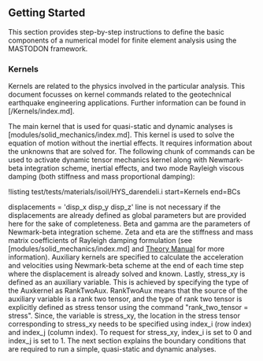 ## Getting Started

This section provides step-by-step instructions to define the basic components of a numerical
model for finite element analysis using the MASTODON framework.

### Kernels

Kernels are related to the physics involved in the particular analysis. This document focusses on
kernel commands related to the geotechnical earthquake engineering applications. Further information
can be found in [/Kernels/index.md].

The main kernel that is used for quasi-static and dynamic analyses is
[modules/solid_mechanics/index.md]. This kernel is used to solve the equation of motion without the
inertial effects. It requires information about the unknowns that are solved for. The following chunk
of commands can be used to activate dynamic tensor mechanics kernel along with Newmark-beta
integration scheme, inertial effects, and two mode Rayleigh viscous damping (both stiffness and mass
proportional damping):

!listing test/tests/materials/isoil/HYS_darendeli.i
         start=Kernels
         end=BCs

displacements = 'disp_x disp_y disp_z' line is not necessary if the displacements are already defined
as global parameters but are provided here for the sake of completeness. Beta and gamma are the
parameters of Newmark-beta integration scheme. Zeta and eta are the stiffness and mass matrix
coefficients of Rayleigh damping formulation (see [modules/solid_mechanics/index.md] and
[Theory Manual](manuals/theory/index.md) for more information). Auxiliary kernels are specified to
calculate the acceleration and velocities using Newmark-beta scheme at the end of each time step
where the displacement is already solved and known. Lastly, stress_xy is defined as an auxiliary
variable. This is achieved by specifying the type of the Auxkernel as RankTwoAux. RankTwoAux means
that the source of the auxiliary variable is a rank two tensor, and the type of rank two tensor is
explicitly defined as stress tensor using the command "rank_two_tensor = stress". Since, the variable
is stress_xy, the location in the stress tensor corresponding to stress_xy needs to be specified
using index_i (row index) and index_j (column index). To request for stress_xy, index_i is set to 0
and index_j is set to 1. The next section explains the boundary conditions that are required to run a
simple, quasi-static and dynamic analyses.

